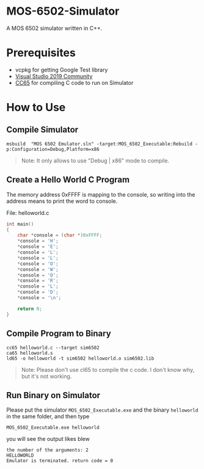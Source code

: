 # MOS-6502-Simulator
A MOS 6502 simulator written in C++.

# Prerequisites

- vcpkg for getting Google Test library
- [Visual Studio 2019 Community](https://visualstudio.microsoft.com/zh-hant/vs/community/)
- [CC65](https://www.cc65.org/) for compiling C code to run on Simulator

# How to Use

## Compile Simulator

```shell
msbuild  "MOS 6502 Emulator.sln" -target:MOS_6502_Executable:Rebuild -p:Configuration=Debug,Platform=x86
```
> Note: It only allows to use "Debug | x86" mode to compile.

## Create a Hello World C Program

The memory address 0xFFFF is mapping to the console, so writing into the address means to print the word to console.

File: helloworld.c

```C
int main()
{
    char *console = (char *)0xFFFF;
    *console = 'H';
    *console = 'E';
    *console = 'L';
    *console = 'L';
    *console = 'O';
    *console = 'W';
    *console = 'O';
    *console = 'R';
    *console = 'L';
    *console = 'D';
    *console = '\n';

    return 0;
}
```

## Compile Program to Binary

```shell
cc65 helloworld.c --target sim6502
ca65 helloworld.s
ld65 -o helloworld -t sim6502 helloworld.o sim6502.lib
```

> Note: Please don't use cl65 to compile the c code. I don't know why, but it's not working.

## Run Binary on Simulator

Please put the simulator `MOS_6502_Executable.exe` and the binary `helloworld` in the same folder, and then type

```shell
MOS_6502_Executable.exe helloworld
```

you will see the output likes blew

```shell
the number of the arguments: 2
HELLOWORLD
Emulator is terminated. return code = 0
```